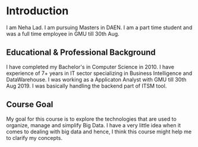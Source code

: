 # Introduction


I am Neha Lad. I am pursuing Masters in DAEN. I am a part time student and was a full time employee in GMU till 30th Aug.

## Educational & Professional Background

I have completed my Bachelor's in Computer Science in 2010.
I have experience of 7+ years in IT sector specializing in Business Intelligence and DataWarehouse.
I was working as a Applicaton Analyst with GMU till 30th Aug 2019. I was basically handling the backend part of ITSM tool.

## Course Goal

My goal for this course is to explore the technologies that are used to organize, manage and simplify Big Data. I have a very little idea when it comes to dealing with big data and hence, I think this course might help me to clarify my concepts.


